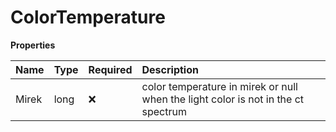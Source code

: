 # ColorTemperature

**Properties**

| Name  | Type | Required | Description                                                                       |
| :---- | :--- | :------- | :-------------------------------------------------------------------------------- |
| Mirek | long | ❌       | color temperature in mirek or null when the light color is not in the ct spectrum |

<!-- This file was generated by liblab | https://liblab.com/ -->
